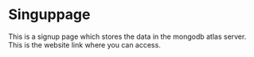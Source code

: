 # Singuppage
This is a signup page which stores the data in the mongodb atlas server.
This is the website link where you can access.
